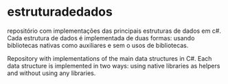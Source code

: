 # estruturadedados
repositório com implementações das principais estruturas de dados em c#. Cada estrutura de dados é implementada de duas formas: usando bibliotecas nativas como auxiliares e sem o usos de bibliotecas.


Repository with implementations of the main data structures in C#. Each data structure is implemented in two ways: using native libraries as helpers and without using any libraries.
